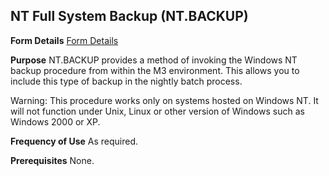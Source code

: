 ## NT Full System Backup (NT.BACKUP)
<PageHeader />

**Form Details**
[Form Details](../NT-BACKUP-1/README.md)

**Purpose**
NT.BACKUP provides a method of invoking the Windows NT backup procedure from
within the M3 environment. This allows you to include this type of backup in
the nightly batch process.

Warning:
This procedure works only on systems hosted on Windows NT. It will not
function under Unix, Linux or other version of Windows such as Windows 2000 or
XP.

**Frequency of Use**
As required.

**Prerequisites**
None.

<badge text= "Version 8.10.57 " vertical="middle" />

<PageFooter />
